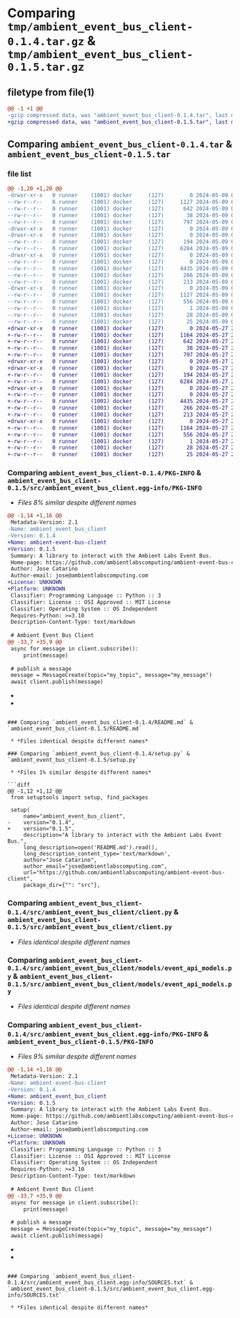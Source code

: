 # Comparing `tmp/ambient_event_bus_client-0.1.4.tar.gz` & `tmp/ambient_event_bus_client-0.1.5.tar.gz`

## filetype from file(1)

```diff
@@ -1 +1 @@
-gzip compressed data, was "ambient_event_bus_client-0.1.4.tar", last modified: Thu May  9 01:30:08 2024, max compression
+gzip compressed data, was "ambient_event_bus_client-0.1.5.tar", last modified: Mon May 27 21:26:41 2024, max compression
```

## Comparing `ambient_event_bus_client-0.1.4.tar` & `ambient_event_bus_client-0.1.5.tar`

### file list

```diff
@@ -1,20 +1,20 @@
-drwxr-xr-x   0 runner    (1001) docker     (127)        0 2024-05-09 01:30:08.279255 ambient_event_bus_client-0.1.4/
--rw-r--r--   0 runner    (1001) docker     (127)     1127 2024-05-09 01:30:08.279255 ambient_event_bus_client-0.1.4/PKG-INFO
--rw-r--r--   0 runner    (1001) docker     (127)      642 2024-05-09 01:29:55.000000 ambient_event_bus_client-0.1.4/README.md
--rw-r--r--   0 runner    (1001) docker     (127)       38 2024-05-09 01:30:08.279255 ambient_event_bus_client-0.1.4/setup.cfg
--rw-r--r--   0 runner    (1001) docker     (127)      797 2024-05-09 01:29:55.000000 ambient_event_bus_client-0.1.4/setup.py
-drwxr-xr-x   0 runner    (1001) docker     (127)        0 2024-05-09 01:30:08.279255 ambient_event_bus_client-0.1.4/src/
-drwxr-xr-x   0 runner    (1001) docker     (127)        0 2024-05-09 01:30:08.279255 ambient_event_bus_client-0.1.4/src/ambient_event_bus_client/
--rw-r--r--   0 runner    (1001) docker     (127)      194 2024-05-09 01:29:55.000000 ambient_event_bus_client-0.1.4/src/ambient_event_bus_client/__init__.py
--rw-r--r--   0 runner    (1001) docker     (127)     6284 2024-05-09 01:29:55.000000 ambient_event_bus_client-0.1.4/src/ambient_event_bus_client/client.py
-drwxr-xr-x   0 runner    (1001) docker     (127)        0 2024-05-09 01:30:08.279255 ambient_event_bus_client-0.1.4/src/ambient_event_bus_client/models/
--rw-r--r--   0 runner    (1001) docker     (127)        0 2024-05-09 01:29:55.000000 ambient_event_bus_client-0.1.4/src/ambient_event_bus_client/models/__init__.py
--rw-r--r--   0 runner    (1001) docker     (127)     4435 2024-05-09 01:29:55.000000 ambient_event_bus_client-0.1.4/src/ambient_event_bus_client/models/event_api_models.py
--rw-r--r--   0 runner    (1001) docker     (127)      266 2024-05-09 01:29:55.000000 ambient_event_bus_client-0.1.4/src/ambient_event_bus_client/models/messages.py
--rw-r--r--   0 runner    (1001) docker     (127)      213 2024-05-09 01:29:55.000000 ambient_event_bus_client-0.1.4/src/ambient_event_bus_client/models/options.py
-drwxr-xr-x   0 runner    (1001) docker     (127)        0 2024-05-09 01:30:08.279255 ambient_event_bus_client-0.1.4/src/ambient_event_bus_client.egg-info/
--rw-r--r--   0 runner    (1001) docker     (127)     1127 2024-05-09 01:30:08.000000 ambient_event_bus_client-0.1.4/src/ambient_event_bus_client.egg-info/PKG-INFO
--rw-r--r--   0 runner    (1001) docker     (127)      556 2024-05-09 01:30:08.000000 ambient_event_bus_client-0.1.4/src/ambient_event_bus_client.egg-info/SOURCES.txt
--rw-r--r--   0 runner    (1001) docker     (127)        1 2024-05-09 01:30:08.000000 ambient_event_bus_client-0.1.4/src/ambient_event_bus_client.egg-info/dependency_links.txt
--rw-r--r--   0 runner    (1001) docker     (127)       28 2024-05-09 01:30:08.000000 ambient_event_bus_client-0.1.4/src/ambient_event_bus_client.egg-info/requires.txt
--rw-r--r--   0 runner    (1001) docker     (127)       25 2024-05-09 01:30:08.000000 ambient_event_bus_client-0.1.4/src/ambient_event_bus_client.egg-info/top_level.txt
+drwxr-xr-x   0 runner    (1001) docker     (127)        0 2024-05-27 21:26:41.417212 ambient_event_bus_client-0.1.5/
+-rw-r--r--   0 runner    (1001) docker     (127)     1164 2024-05-27 21:26:41.417212 ambient_event_bus_client-0.1.5/PKG-INFO
+-rw-r--r--   0 runner    (1001) docker     (127)      642 2024-05-27 21:26:33.000000 ambient_event_bus_client-0.1.5/README.md
+-rw-r--r--   0 runner    (1001) docker     (127)       38 2024-05-27 21:26:41.417212 ambient_event_bus_client-0.1.5/setup.cfg
+-rw-r--r--   0 runner    (1001) docker     (127)      797 2024-05-27 21:26:33.000000 ambient_event_bus_client-0.1.5/setup.py
+drwxr-xr-x   0 runner    (1001) docker     (127)        0 2024-05-27 21:26:41.413212 ambient_event_bus_client-0.1.5/src/
+drwxr-xr-x   0 runner    (1001) docker     (127)        0 2024-05-27 21:26:41.417212 ambient_event_bus_client-0.1.5/src/ambient_event_bus_client/
+-rw-r--r--   0 runner    (1001) docker     (127)      194 2024-05-27 21:26:33.000000 ambient_event_bus_client-0.1.5/src/ambient_event_bus_client/__init__.py
+-rw-r--r--   0 runner    (1001) docker     (127)     6284 2024-05-27 21:26:33.000000 ambient_event_bus_client-0.1.5/src/ambient_event_bus_client/client.py
+drwxr-xr-x   0 runner    (1001) docker     (127)        0 2024-05-27 21:26:41.417212 ambient_event_bus_client-0.1.5/src/ambient_event_bus_client/models/
+-rw-r--r--   0 runner    (1001) docker     (127)        0 2024-05-27 21:26:33.000000 ambient_event_bus_client-0.1.5/src/ambient_event_bus_client/models/__init__.py
+-rw-r--r--   0 runner    (1001) docker     (127)     4435 2024-05-27 21:26:33.000000 ambient_event_bus_client-0.1.5/src/ambient_event_bus_client/models/event_api_models.py
+-rw-r--r--   0 runner    (1001) docker     (127)      266 2024-05-27 21:26:33.000000 ambient_event_bus_client-0.1.5/src/ambient_event_bus_client/models/messages.py
+-rw-r--r--   0 runner    (1001) docker     (127)      213 2024-05-27 21:26:33.000000 ambient_event_bus_client-0.1.5/src/ambient_event_bus_client/models/options.py
+drwxr-xr-x   0 runner    (1001) docker     (127)        0 2024-05-27 21:26:41.417212 ambient_event_bus_client-0.1.5/src/ambient_event_bus_client.egg-info/
+-rw-r--r--   0 runner    (1001) docker     (127)     1164 2024-05-27 21:26:41.000000 ambient_event_bus_client-0.1.5/src/ambient_event_bus_client.egg-info/PKG-INFO
+-rw-r--r--   0 runner    (1001) docker     (127)      556 2024-05-27 21:26:41.000000 ambient_event_bus_client-0.1.5/src/ambient_event_bus_client.egg-info/SOURCES.txt
+-rw-r--r--   0 runner    (1001) docker     (127)        1 2024-05-27 21:26:41.000000 ambient_event_bus_client-0.1.5/src/ambient_event_bus_client.egg-info/dependency_links.txt
+-rw-r--r--   0 runner    (1001) docker     (127)       28 2024-05-27 21:26:41.000000 ambient_event_bus_client-0.1.5/src/ambient_event_bus_client.egg-info/requires.txt
+-rw-r--r--   0 runner    (1001) docker     (127)       25 2024-05-27 21:26:41.000000 ambient_event_bus_client-0.1.5/src/ambient_event_bus_client.egg-info/top_level.txt
```

### Comparing `ambient_event_bus_client-0.1.4/PKG-INFO` & `ambient_event_bus_client-0.1.5/src/ambient_event_bus_client.egg-info/PKG-INFO`

 * *Files 8% similar despite different names*

```diff
@@ -1,14 +1,16 @@
 Metadata-Version: 2.1
-Name: ambient_event_bus_client
-Version: 0.1.4
+Name: ambient-event-bus-client
+Version: 0.1.5
 Summary: A library to interact with the Ambient Labs Event Bus.
 Home-page: https://github.com/ambientlabscomputing/ambient-event-bus-client
 Author: Jose Catarino
 Author-email: jose@ambientlabscomputing.com
+License: UNKNOWN
+Platform: UNKNOWN
 Classifier: Programming Language :: Python :: 3
 Classifier: License :: OSI Approved :: MIT License
 Classifier: Operating System :: OS Independent
 Requires-Python: >=3.10
 Description-Content-Type: text/markdown
 
 # Ambient Event Bus Client
@@ -33,7 +35,9 @@
 async for message in client.subscribe():
     print(message)
 
 # publish a message
 message = MessageCreate(topic="my_topic", message="my_message")
 await client.publish(message)
 ```
+
+
```

### Comparing `ambient_event_bus_client-0.1.4/README.md` & `ambient_event_bus_client-0.1.5/README.md`

 * *Files identical despite different names*

### Comparing `ambient_event_bus_client-0.1.4/setup.py` & `ambient_event_bus_client-0.1.5/setup.py`

 * *Files 1% similar despite different names*

```diff
@@ -1,12 +1,12 @@
 from setuptools import setup, find_packages
 
 setup(
     name="ambient_event_bus_client",
-    version="0.1.4",
+    version="0.1.5",
     description="A library to interact with the Ambient Labs Event Bus.",
     long_description=open('README.md').read(),
     long_description_content_type='text/markdown',
     author="Jose Catarino",
     author_email="jose@ambientlabscomputing.com",
     url="https://github.com/ambientlabscomputing/ambient-event-bus-client",
     package_dir={"": "src"},
```

### Comparing `ambient_event_bus_client-0.1.4/src/ambient_event_bus_client/client.py` & `ambient_event_bus_client-0.1.5/src/ambient_event_bus_client/client.py`

 * *Files identical despite different names*

### Comparing `ambient_event_bus_client-0.1.4/src/ambient_event_bus_client/models/event_api_models.py` & `ambient_event_bus_client-0.1.5/src/ambient_event_bus_client/models/event_api_models.py`

 * *Files identical despite different names*

### Comparing `ambient_event_bus_client-0.1.4/src/ambient_event_bus_client.egg-info/PKG-INFO` & `ambient_event_bus_client-0.1.5/PKG-INFO`

 * *Files 9% similar despite different names*

```diff
@@ -1,14 +1,16 @@
 Metadata-Version: 2.1
-Name: ambient-event-bus-client
-Version: 0.1.4
+Name: ambient_event_bus_client
+Version: 0.1.5
 Summary: A library to interact with the Ambient Labs Event Bus.
 Home-page: https://github.com/ambientlabscomputing/ambient-event-bus-client
 Author: Jose Catarino
 Author-email: jose@ambientlabscomputing.com
+License: UNKNOWN
+Platform: UNKNOWN
 Classifier: Programming Language :: Python :: 3
 Classifier: License :: OSI Approved :: MIT License
 Classifier: Operating System :: OS Independent
 Requires-Python: >=3.10
 Description-Content-Type: text/markdown
 
 # Ambient Event Bus Client
@@ -33,7 +35,9 @@
 async for message in client.subscribe():
     print(message)
 
 # publish a message
 message = MessageCreate(topic="my_topic", message="my_message")
 await client.publish(message)
 ```
+
+
```

### Comparing `ambient_event_bus_client-0.1.4/src/ambient_event_bus_client.egg-info/SOURCES.txt` & `ambient_event_bus_client-0.1.5/src/ambient_event_bus_client.egg-info/SOURCES.txt`

 * *Files identical despite different names*

